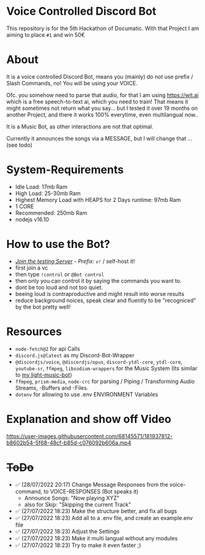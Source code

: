 # Voice Controlled Discord Bot

This repository is for the 5th Hackathon of Documatic.
With that Project I am aiming to place `#1` and win 50€


# About

It is a voice controlled Discord Bot, means you (mainly) do not use prefix / Slash Commands, no! You will be using your VOICE.

Ofc. you somehow need to parse that audio, for that I am using https://wit.ai which is a free speech-to-text ai, which you need to train!
That means it might sometimes not return what you say... but I tested it over 19 months on another Project, and there it works 100% everytime, even multilangual now..

It is a Music Bot, as other interactions are not that optimal.

Currently it announces the songs via a MESSAGE, but I will change that ... (see todo)

# System-Requirements
- Idle Load: 17mb Ram
- High Load: 25-30mb Ram
- Highest Memory Load with HEAPS for 2 Days runtime: 97mb Ram
- 1 CORE
- Recommended: 250mb Ram
- nodejs v16.10

# How to use the Bot?
- *[Join the testing Server](https://discord.gg/TWRJH6ACvR) - Prefix: `v!`* / self-host it!
- first join a vc
- then type `!control` or `@Bot control`
- then only you can control it by saying the commands you want to.
- dont be too loud and not too quiet.
- beeing loud is contraproductive and might result into worse results
- reduce background noices, speak clear and fluently to be "recogniced" by the bot pretty well!

# Resources
- `node-fetch@2` for api Calls
- `discord.js@latest` as my Discord-Bot-Wrapper
- `@discordjs/voice`, `@discordjs/opus`, `discord-ytdl-core`, `ytdl-core`, `youtube-sr`, `ffmpeg`, `libsodium-wrappers` for the Music System (Its similar to [my light-music-bot](https://github.com/Tomato6966/light-music-bot))
- `ffmpeg`, `prism-media`, `node-crc` for parsing / Piping / Transforming Audio Streams, -Buffers and -Files.
- `dotenv` for allowing to use .env ENVIRONMENT Variables

# Explanation and show off Video

https://user-images.githubusercontent.com/68145571/181937812-b8602b54-5f68-48cf-b85d-c076092b606a.mp4

# ~~ToDo~~

- ✅ (28/07/2022 20:17) Change Message Responses from the voice-command, to VOICE-RESPONSES (Bot speaks it)
  - Announce Songs: "Now playing XYZ"
  - also for Skip: "Skipping the current Track"
- ✅ (27/07/2022 18:23) Make the structure better, and fix all bugs
- ✅ (27/07/2022 18:23) Add all to a .env file, and create an example.env file
- ✅ (27/07/2022 18:23) Adjust the Settings
- ✅ (27/07/2022 18:23) Make it multi langual without any modules
- ✅ (27/07/2022 18:23) Try to make it even faster ;)
  
